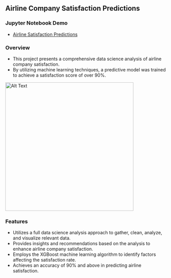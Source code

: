 ## Airline Company Satisfaction Predictions

### Jupyter Notebook Demo

- [Airline Satisfaction Predictions](https://github.com/andrewtclin/ml-airline-satisfaction-prediction/blob/master/Airline%20Satisfaction%20Analysis_Machine%20Learning%20%26%20Data%20Science.ipynb)

### Overview

- This project presents a comprehensive data science analysis of airline company satisfaction.
- By utilizing machine learning techniques, a predictive model was trained to achieve a satisfaction score of over 90%.

<img src="airline_detections_demo.png" alt="Alt Text" width="400" height="auto">

### Features

- Utilizes a full data science analysis approach to gather, clean, analyze, and visualize relevant data.
- Provides insights and recommendations based on the analysis to enhance airline company satisfaction.
- Employs the XGBoost machine learning algorithm to identify factors affecting the satisfaction rate.
- Achieves an accuracy of 90% and above in predicting airline satisfaction.
